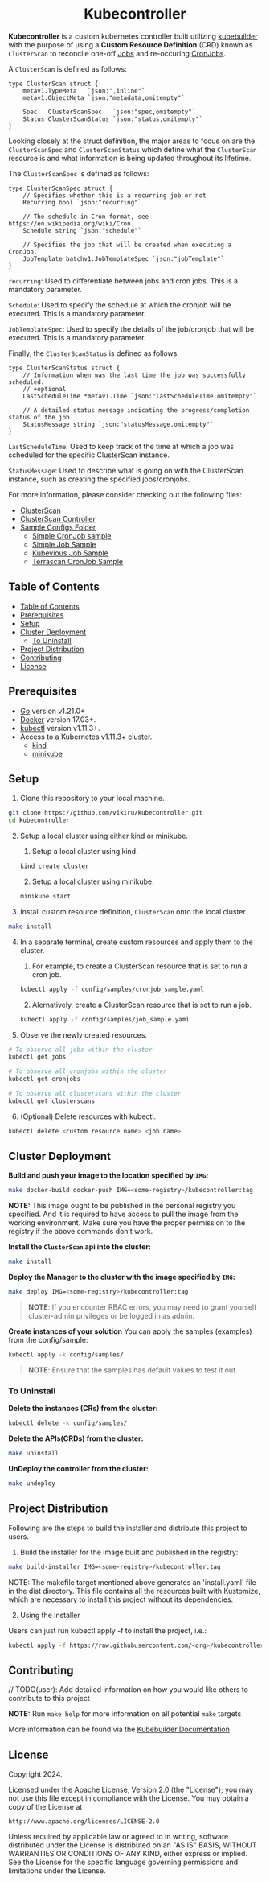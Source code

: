 <h1 align="center">Kubecontroller </h1>

**Kubecontroller** is a custom kubernetes controller built utilizing [kubebuilder](https://github.com/kubernetes-sigs/kubebuilder) with the purpose of using a **Custom Resource Definition** (CRD) known as `ClusterScan` to reconcile one-off [Jobs](https://kubernetes.io/docs/concepts/workloads/controllers/job/) and re-occuring [CronJobs](https://kubernetes.io/docs/concepts/workloads/controllers/cron-jobs/).

A `ClusterScan` is defined as follows:

```golang
type ClusterScan struct {
	metav1.TypeMeta   `json:",inline"`
	metav1.ObjectMeta `json:"metadata,omitempty"`

	Spec   ClusterScanSpec   `json:"spec,omitempty"`
	Status ClusterScanStatus `json:"status,omitempty"`
}
```

Looking closely at the struct definition, the major areas to focus on are the `ClusterScanSpec` and `ClusterScanStatus` which define what the `ClusterScan` resource is and what information is being updated throughout its lifetime.

The `ClusterScanSpec` is defined as follows:

```golang
type ClusterScanSpec struct {
	// Specifies whether this is a recurring job or not
	Recurring bool `json:"recurring"`

	// The schedule in Cron format, see https://en.wikipedia.org/wiki/Cron.
	Schedule string `json:"schedule"`

	// Specifies the job that will be created when executing a CronJob.
	JobTemplate batchv1.JobTemplateSpec `json:"jobTemplate"`
}
```

`recurring`: Used to differentiate between jobs and cron jobs. This is a mandatory parameter.

`Schedule`: Used to specify the schedule at which the cronjob will be executed. This is a mandatory parameter.

`JobTemplateSpec`: Used to specify the details of the job/cronjob that will be executed. This is a mandatory parameter.

Finally, the `ClusterScanStatus` is defined as follows:

```golang
type ClusterScanStatus struct {
	// Information when was the last time the job was successfully scheduled.
	// +optional
	LastScheduleTime *metav1.Time `json:"lastScheduleTime,omitempty"`

	// A detailed status message indicating the progress/completion status of the job.
	StatusMessage string `json:"statusMessage,omitempty"`
}
```

`LastScheduleTime`: Used to keep track of the time at which a job was scheduled for the specific ClusterScan instance.

`StatusMessage`: Used to describe what is going on with the ClusterScan instance, such as creating the specified jobs/cronjobs.

For more information, please consider checking out the following files:

- [ClusterScan](/api/v1/clusterscan_types.go)
- [ClusterScan Controller](/internal/controller/clusterscan_controller.go)
- [Sample Configs Folder](/config/samples/)
  - [Simple CronJob sample](/config/samples/cronjob_sample.yaml)
  - [Simple Job Sample](/config/samples/job_sample.yaml)
  - [Kubevious Job Sample](/config/samples/kubevious.yaml)
  - [Terrascan CronJob Sample](/config/samples/terrascan.yaml)

## Table of Contents
- [Table of Contents](#table-of-contents)
- [Prerequisites](#prerequisites)
- [Setup](#setup)
- [Cluster Deployment](#cluster-deployment)
  - [To Uninstall](#to-uninstall)
- [Project Distribution](#project-distribution)
- [Contributing](#contributing)
- [License](#license)


## Prerequisites

- [Go](https://go.dev/dl/) version v1.21.0+
- [Docker](https://docs.docker.com/get-docker/) version 17.03+.
- [kubectl](https://kubernetes.io/docs/tasks/tools/#kubectl) version v1.11.3+.
- Access to a Kubernetes v1.11.3+ cluster.
  - [kind](https://kind.sigs.k8s.io/)
  - [minikube](https://minikube.sigs.k8s.io/docs/)

## Setup

1. Clone this repository to your local machine.

```bash
git clone https://github.com/vikiru/kubecontroller.git
cd kubecontroller
```

2. Setup a local cluster using either kind or minikube.

   1. Setup a local cluster using kind.
    ```bash
    kind create cluster
    ```
   2. Setup a local cluster using minikube.
    ```bash
    minikube start
    ```
3. Install custom resource definition, `ClusterScan` onto the local cluster.

```bash
make install
```

4. In a separate terminal, create custom resources and apply them to the cluster.

    1. For example, to create a ClusterScan resource that is set to run a cron job.
    ```bash
    kubectl apply -f config/samples/cronjob_sample.yaml
    ```
    2. Alernatively, create a ClusterScan resource that is set to run a job.
    ```bash
    kubectl apply -f config/samples/job_sample.yaml
    ```

5. Observe the newly created resources.

```bash
# To observe all jobs within the cluster 
kubectl get jobs

# To observe all cronjobs within the cluster
kubectl get cronjobs

# To observe all clusterscans within the cluster
kubectl get clusterscans
```

6. (Optional) Delete resources with kubectl.

```bash
kubectl delete <custom resource name> <job name>
```


## Cluster Deployment

**Build and push your image to the location specified by `IMG`:**

```sh
make docker-build docker-push IMG=<some-registry>/kubecontroller:tag
```

**NOTE:** This image ought to be published in the personal registry you specified.
And it is required to have access to pull the image from the working environment.
Make sure you have the proper permission to the registry if the above commands don’t work.

**Install the `ClusterScan` api into the cluster:**

```sh
make install
```

**Deploy the Manager to the cluster with the image specified by `IMG`:**

```sh
make deploy IMG=<some-registry>/kubecontroller:tag
```

> **NOTE**: If you encounter RBAC errors, you may need to grant yourself cluster-admin
privileges or be logged in as admin.

**Create instances of your solution**
You can apply the samples (examples) from the config/sample:

```sh
kubectl apply -k config/samples/
```

>**NOTE**: Ensure that the samples has default values to test it out.

### To Uninstall
**Delete the instances (CRs) from the cluster:**

```sh
kubectl delete -k config/samples/
```

**Delete the APIs(CRDs) from the cluster:**

```sh
make uninstall
```

**UnDeploy the controller from the cluster:**

```sh
make undeploy
```

## Project Distribution

Following are the steps to build the installer and distribute this project to users.

1. Build the installer for the image built and published in the registry:

```sh
make build-installer IMG=<some-registry>/kubecontroller:tag
```

NOTE: The makefile target mentioned above generates an 'install.yaml'
file in the dist directory. This file contains all the resources built
with Kustomize, which are necessary to install this project without
its dependencies.

2. Using the installer

Users can just run kubectl apply -f <URL for YAML BUNDLE> to install the project, i.e.:

```sh
kubectl apply -f https://raw.githubusercontent.com/<org>/kubecontroller/<tag or branch>/dist/install.yaml
```

## Contributing
// TODO(user): Add detailed information on how you would like others to contribute to this project

**NOTE:** Run `make help` for more information on all potential `make` targets

More information can be found via the [Kubebuilder Documentation](https://book.kubebuilder.io/introduction.html)

## License

Copyright 2024.

Licensed under the Apache License, Version 2.0 (the "License");
you may not use this file except in compliance with the License.
You may obtain a copy of the License at

    http://www.apache.org/licenses/LICENSE-2.0

Unless required by applicable law or agreed to in writing, software
distributed under the License is distributed on an "AS IS" BASIS,
WITHOUT WARRANTIES OR CONDITIONS OF ANY KIND, either express or implied.
See the License for the specific language governing permissions and
limitations under the License.

